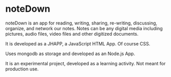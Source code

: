 # noteDown
noteDown is an app for reading, writing, sharing, re-writing, discussing, organize, and network our notes. Notes can be any digital media including pictures, audio files, video files and other digitized documents. 

It is developed as a JHAPP, a JavaScript HTML App.  Of course CSS.

Uses mongodb as storage and developed as an Node.js App.

It is an experimental project, developed as a learning activity.  Not meant for production use.

